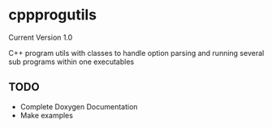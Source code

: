 cppprogutils
============
Current Version 1.0

C++ program utils with classes to handle option parsing and running several sub programs within one executables


## TODO
- Complete Doxygen Documentation
- Make examples  
